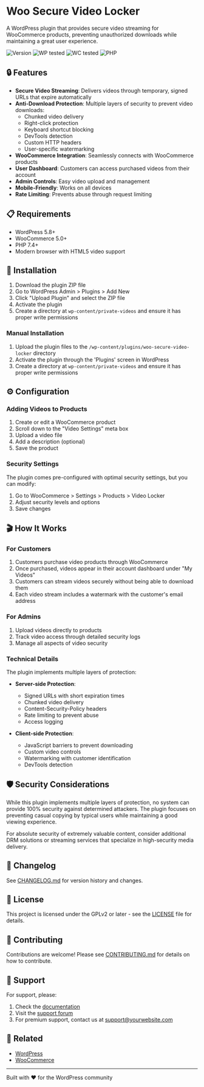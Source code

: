 # Woo Secure Video Locker

A WordPress plugin that provides secure video streaming for WooCommerce products, preventing unauthorized downloads while maintaining a great user experience.

![Version](https://img.shields.io/badge/version-1.0.0-blue.svg)
![WP tested](https://img.shields.io/badge/WordPress-5.8+-green.svg)
![WC tested](https://img.shields.io/badge/WooCommerce-5.0+-purple.svg)
![PHP](https://img.shields.io/badge/PHP-7.4+-orange.svg)

## 🔒 Features

- **Secure Video Streaming**: Delivers videos through temporary, signed URLs that expire automatically
- **Anti-Download Protection**: Multiple layers of security to prevent video downloads:
  - Chunked video delivery
  - Right-click protection
  - Keyboard shortcut blocking
  - DevTools detection
  - Custom HTTP headers
  - User-specific watermarking
- **WooCommerce Integration**: Seamlessly connects with WooCommerce products
- **User Dashboard**: Customers can access purchased videos from their account
- **Admin Controls**: Easy video upload and management
- **Mobile-Friendly**: Works on all devices
- **Rate Limiting**: Prevents abuse through request limiting

## 📋 Requirements

- WordPress 5.8+
- WooCommerce 5.0+
- PHP 7.4+
- Modern browser with HTML5 video support

## 🚀 Installation

1. Download the plugin ZIP file
2. Go to WordPress Admin > Plugins > Add New
3. Click "Upload Plugin" and select the ZIP file
4. Activate the plugin
5. Create a directory at `wp-content/private-videos` and ensure it has proper write permissions

### Manual Installation

1. Upload the plugin files to the `/wp-content/plugins/woo-secure-video-locker` directory
2. Activate the plugin through the 'Plugins' screen in WordPress
3. Create a directory at `wp-content/private-videos` and ensure it has proper write permissions

## ⚙️ Configuration

### Adding Videos to Products

1. Create or edit a WooCommerce product
2. Scroll down to the "Video Settings" meta box
3. Upload a video file
4. Add a description (optional)
5. Save the product

### Security Settings

The plugin comes pre-configured with optimal security settings, but you can modify:

1. Go to WooCommerce > Settings > Products > Video Locker
2. Adjust security levels and options
3. Save changes

## 🎬 How It Works

### For Customers

1. Customers purchase video products through WooCommerce
2. Once purchased, videos appear in their account dashboard under "My Videos"
3. Customers can stream videos securely without being able to download them
4. Each video stream includes a watermark with the customer's email address

### For Admins

1. Upload videos directly to products
2. Track video access through detailed security logs
3. Manage all aspects of video security

### Technical Details

The plugin implements multiple layers of protection:

- **Server-side Protection**:
  - Signed URLs with short expiration times
  - Chunked video delivery
  - Content-Security-Policy headers
  - Rate limiting to prevent abuse
  - Access logging

- **Client-side Protection**:
  - JavaScript barriers to prevent downloading
  - Custom video controls
  - Watermarking with customer identification
  - DevTools detection

## 🛡️ Security Considerations

While this plugin implements multiple layers of protection, no system can provide 100% security against determined attackers. The plugin focuses on preventing casual copying by typical users while maintaining a good viewing experience.

For absolute security of extremely valuable content, consider additional DRM solutions or streaming services that specialize in high-security media delivery.

## 📝 Changelog

See [CHANGELOG.md](CHANGELOG.md) for version history and changes.

## 📜 License

This project is licensed under the GPLv2 or later - see the [LICENSE](LICENSE) file for details.

## 👥 Contributing

Contributions are welcome! Please see [CONTRIBUTING.md](CONTRIBUTING.md) for details on how to contribute.

## 🤝 Support

For support, please:

1. Check the [documentation](https://yourwebsite.com/woo-secure-video-locker-docs)
2. Visit the [support forum](https://wordpress.org/support/plugin/woo-secure-video-locker/)
3. For premium support, contact us at support@yourwebsite.com

## 🔗 Related

- [WordPress](https://wordpress.org/)
- [WooCommerce](https://woocommerce.com/)

---

Built with ❤️ for the WordPress community 
